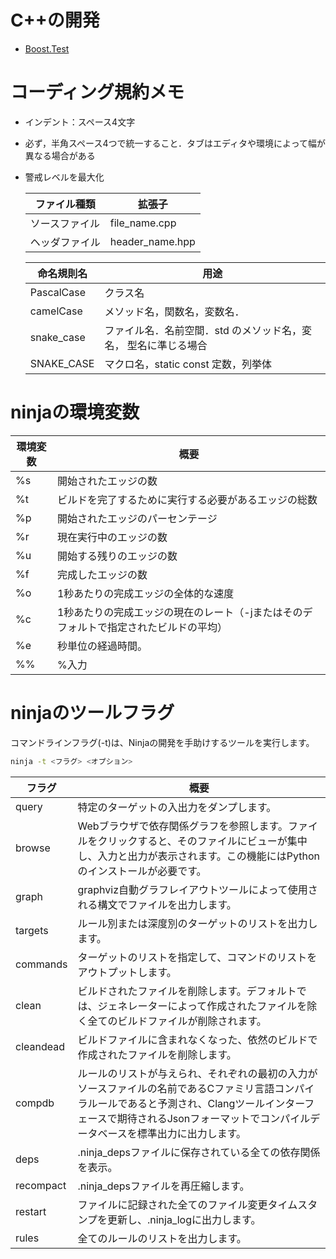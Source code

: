 # C++の開発

- [Boost.Test](https://www.boost.org/doc/libs/1_74_0/libs/test/doc/html/index.html)

# コーディング規約メモ

- インデント：スペース4文字
- 必ず，半角スペース4つで統一すること．タブはエディタや環境によって幅が異なる場合がある
- 警戒レベルを最大化

    |ファイル種類 | 拡張子 |
    | --- | --- |
    |ソースファイル | file_name.cpp |
    |ヘッダファイル | header_name.hpp |

    | 命名規則名 | 用途 |
    | --- | --- |
    | PascalCase | クラス名 |
    | camelCase | メソッド名，関数名，変数名． |
    | snake_case | ファイル名．名前空間．std のメソッド名，変名，  型名に準じる場合 |
    | SNAKE_CASE | マクロ名，static const 定数，列挙体 |

# ninjaの環境変数

| 環境変数 | 概要 |
| --- | --- |
| %s | 開始されたエッジの数 |
| %t | ビルドを完了するために実行する必要があるエッジの総数 |
| %p | 開始されたエッジのパーセンテージ |
| %r | 現在実行中のエッジの数 |
| %u | 開始する残りのエッジの数 |
| %f | 完成したエッジの数 |
| %o | 1秒あたりの完成エッジの全体的な速度 |
| %c | 1秒あたりの完成エッジの現在のレート（-jまたはそのデフォルトで指定されたビルドの平均） |
| %e | 秒単位の経過時間。 |
| %% | %入力 |

# ninjaのツールフラグ
コマンドラインフラグ(-t)は、Ninjaの開発を手助けするツールを実行します。

```bash
ninja -t <フラグ> <オプション>
```

| フラグ | 概要 |
| --- | --- |
| query | 特定のターゲットの入出力をダンプします。 |
| browse | Webブラウザで依存関係グラフを参照します。ファイルをクリックすると、そのファイルにビューが集中し、入力と出力が表示されます。この機能にはPythonのインストールが必要です。 |
| graph | graphviz自動グラフレイアウトツールによって使用される構文でファイルを出力します。 |
| targets | ルール別または深度別のターゲットのリストを出力します。 |
| commands | ターゲットのリストを指定して、コマンドのリストをアウトプットします。 |
| clean | ビルドされたファイルを削除します。デフォルトでは、ジェネレーターによって作成されたファイルを除く全てのビルドファイルが削除されます。 |
| cleandead | ビルドファイルに含まれなくなった、依然のビルドで作成されたファイルを削除します。 |
| compdb | ルールのリストが与えられ、それぞれの最初の入力がソースファイルの名前であるCファミリ言語コンパイラルールであると予測され、Clangツールインターフェースで期待されるJsonフォーマットでコンパイルデータベースを標準出力に出力します。 |
| deps | .ninja_depsファイルに保存されている全ての依存関係を表示。 |
| recompact | .ninja_depsファイルを再圧縮します。 |
| restart | ファイルに記録された全てのファイル変更タイムスタンプを更新し、.ninja_logに出力します。 |
| rules | 全てのルールのリストを出力します。 |

